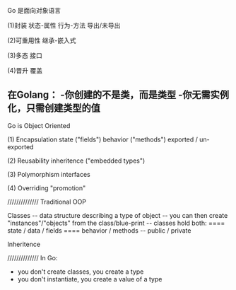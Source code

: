 Go 是面向对象语言

(1)封装
状态-属性
行为-方法
导出/未导出

(2)可重用性
继承-嵌入式

(3)多态
接口

(4)晋升
覆盖

在Golang：
-你创建的不是类，而是类型
-你无需实例化，只需创建类型的值
----------------------
Go is Object Oriented

(1) Encapsulation
state ("fields")
behavior ("methods")
exported / un-exported

(2) Reusability
inheritence ("embedded types")

(3) Polymorphism
interfaces

(4) Overriding
"promotion"

//////////////
Traditional OOP

Classes
-- data structure describing a type of object
-- you can then create "instances"/"objects" from the class/blue-print
-- classes hold both:
==== state / data / fields
==== behavior / methods
-- public / private

Inheritence

//////////////
In Go:
- you don't create classes, you create a type
- you don't instantiate, you create a value of a type